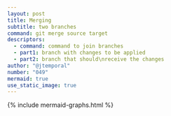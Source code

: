 ```yaml
---
layout: post
title: Merging
subtitle: two branches
command: git merge source target
descriptors:
  - command: command to join branches
  - part1: branch with changes to be applied
  - part2: branch that should\nreceive the changes
author: "@jtemporal"
number: "049"
mermaid: true
use_static_image: true
---
```

{% include mermaid-graphs.html %}